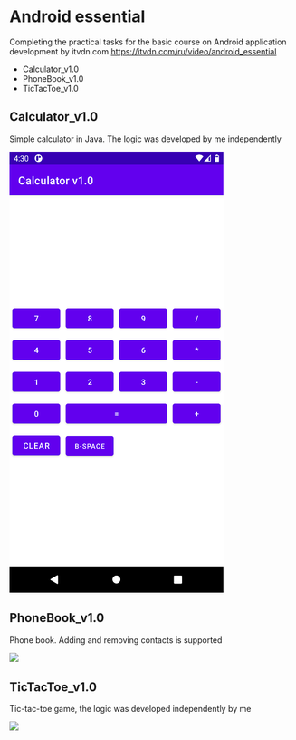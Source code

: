 # Android essential #

Completing the practical tasks for the basic course on Android application development by itvdn.com
https://itvdn.com/ru/video/android_essential

* Calculator_v1.0
* PhoneBook_v1.0
* TicTacToe_v1.0

## Calculator_v1.0 ##

Simple calculator in Java. The logic was developed by me independently

<img src="Calculator_v1.0/images/Calculator Demo.png">

## PhoneBook_v1.0 ##

Phone book. Adding and removing contacts is supported

<img src="PhoneBook_v1.0/images/PhoneBook Demo.gif">

## TicTacToe_v1.0 ##

Tic-tac-toe game, the logic was developed independently by me

<img src="TicTacToe_v1.0/images/Tic-tac-toe Demo.gif">
